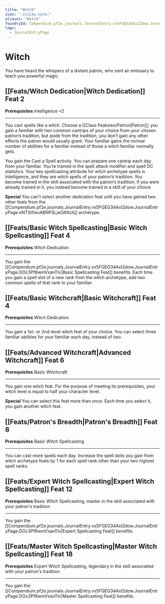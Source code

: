 ```yaml
---
title: "Witch"
icon: ":sticky-note:"
aliases: "Witch"
foundryId: Compendium.pf2e.journals.JournalEntry.vx5FGEG34AxI2dow.JournalEntryPage.eNTStXeuABNPSLjw
tags:
  - JournalEntryPage
---
```


# Witch
You have heard the whispers of a distant patron, who sent an emissary to teach you powerful magic.

## [[Feats/Witch Dedication|Witch Dedication]] Feat 2

**Prerequisites** Intelligence +2

* * *

You cast spells like a witch. Choose a [[Class Features/Patron|Patron]]; you gain a familiar with two common cantrips of your choice from your chosen patron’s tradition, but aside from the tradition, you don’t gain any other effects the patron would usually grant. Your familiar gains the normal number of abilities for a familiar instead of those a witch familiar normally gets.

You gain the Cast a Spell activity. You can prepare one cantrip each day from your familiar. You’re trained in the spell attack modifier and spell DC statistics. Your key spellcasting attribute for witch archetype spells is Intelligence, and they are witch spells of your patron’s tradition. You become trained in the skill associated with the patron’s tradition; if you were already trained in it, you instead become trained in a skill of your choice

**Special** You can't select another dedication feat until you have gained two other feats from the [[Compendium.pf2e.journals.JournalEntry.vx5FGEG34AxI2dow.JournalEntryPage.eNTStXeuABNPSLjw|Witch]] archetype.

## [[Feats/Basic Witch Spellcasting|Basic Witch Spellcasting]] Feat 4

**Prerequisites** Witch Dedication

* * *

You gain the [[Compendium.pf2e.journals.JournalEntry.vx5FGEG34AxI2dow.JournalEntryPage.DOc3Pf8wmVxanTIv|Basic Spellcasting Feat]] benefits. Each time you gain a spell slot of a new rank from the witch archetype, add two common spells of that rank to your familiar.

## [[Feats/Basic Witchcraft|Basic Witchcraft]] Feat 4

**Prerequisites** Witch Dedication

* * *

You gain a 1st- or 2nd-level witch feat of your choice. You can select three familiar abilities for your familiar each day, instead of two.

## [[Feats/Advanced Witchcraft|Advanced Witchcraft]] Feat 6

**Prerequisites** Basic Witchcraft

* * *

You gain one witch feat. For the purpose of meeting its prerequisites, your witch level is equal to half your character level.

**Special** You can select this feat more than once. Each time you select it, you gain another witch feat.

## [[Feats/Patron's Breadth|Patron's Breadth]] Feat 8

**Prerequisites** Basic Witch Spellcasting

* * *

You can cast more spells each day. Increase the spell slots you gain from witch archetype feats by 1 for each spell rank other than your two highest spell ranks.

## [[Feats/Expert Witch Spellcasting|Expert Witch Spellcasting]] Feat 12

**Prerequisites** Basic Witch Spellcasting, master in the skill associated with your patron's tradition

* * *

You gain the [[Compendium.pf2e.journals.JournalEntry.vx5FGEG34AxI2dow.JournalEntryPage.DOc3Pf8wmVxanTIv|Expert Spellcasting Feat]] benefits.

## [[Feats/Master Witch Spellcasting|Master Witch Spellcasting]] Feat 18

**Prerequisites** Expert Witch Spellcasting, legendary in the skill associated with your patron's tradition

* * *

You gain the [[Compendium.pf2e.journals.JournalEntry.vx5FGEG34AxI2dow.JournalEntryPage.DOc3Pf8wmVxanTIv|Master Spellcasting Feat]] benefits.